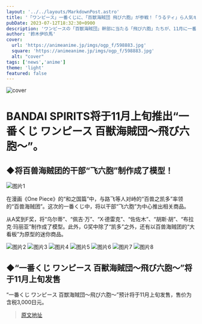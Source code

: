 ```yaml
---
layout: '../../layouts/MarkdownPost.astro'
title: '「ワンピース」一番くじに、「百獣海賊団 飛び六胞」が参戦！「うるティ」ら人気キャラのフィギュアが必ず当たる特別仕様'
pubDate: 2023-07-12T18:32:30+0900
description: 'ワンピースの「百獣海賊団」幹部に当たる「飛び六胞」たちが、11月に一番くじに参戦！'
author: '鈴木伊玖馬'
cover:
  url: 'https://animeanime.jp/imgs/ogp_f/598883.jpg'
  square: 'https://animeanime.jp/imgs/ogp_f/598883.jpg'
  alt: "cover"
tags: ['news','anime']
theme: 'light'
featured: false
---
```


![cover](https://animeanime.jp/imgs/ogp_f/598883.jpg)

# BANDAI SPIRITS将于11月上旬推出“一番くじ ワンピース 百獣海賊団～飛び六胞～”。

## ◆将百兽海贼团的干部“飞六胞”制作成了模型！

![图片1](/imgs/zoom/598891.png)

在漫画《One Piece》的“和之国篇”中，与路飞等人对峙的“百兽之凯多”率领的“百兽海贼团”。这次的一番くじ中，将以干部“飞六胞”为中心推出相关商品。

从A奖到F奖，将“乌尔蒂”、“佩吉·万”、“X·德雷克”、“佐佐木”、“胡斯·胡”、“布拉克·玛丽亚”制作成了模型。此外，G奖中除了“凯多”之外，还有以百兽海贼团的“大看板”为原型的迷你商品。

![图片2](/imgs/zoom/598892.png)
![图片3](/imgs/zoom/598893.png)
![图片4](/imgs/zoom/598894.png)
![图片5](/imgs/zoom/598895.png)
![图片6](/imgs/zoom/598896.png)
![图片7](/imgs/zoom/598897.png)
![图片8](/imgs/zoom/598898.png)

## ◆“一番くじ ワンピース 百獣海賊団～飛び六胞～”将于11月上旬发售

“一番くじ ワンピース 百獣海賊団～飛び六胞～”预计将于11月上旬发售，售价为含税3,000日元。

>[原文地址](https://animeanime.jp/article/2023/07/12/78561.html)  
